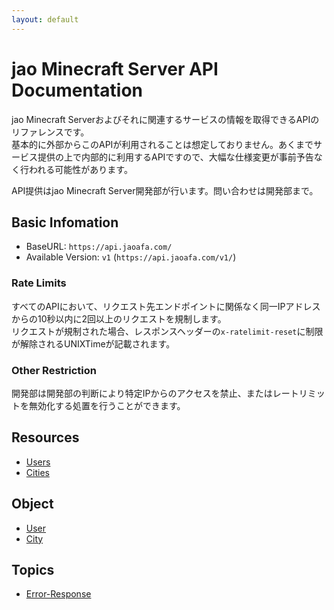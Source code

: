 ```yaml
---
layout: default
---
```


# jao Minecraft Server API Documentation

jao Minecraft Serverおよびそれに関連するサービスの情報を取得できるAPIのリファレンスです。  
基本的に外部からこのAPIが利用されることは想定しておりません。あくまでサービス提供の上で内部的に利用するAPIですので、大幅な仕様変更が事前予告なく行われる可能性があります。

API提供はjao Minecraft Server開発部が行います。問い合わせは開発部まで。

## Basic Infomation

- BaseURL: `https://api.jaoafa.com/`
- Available Version: `v1` (`https://api.jaoafa.com/v1/`)

### Rate Limits

すべてのAPIにおいて、リクエスト先エンドポイントに関係なく同一IPアドレスからの10秒以内に2回以上のリクエストを規制します。  
リクエストが規制された場合、レスポンスヘッダーの`x-ratelimit-reset`に制限が解除されるUNIXTimeが記載されます。

### Other Restriction

開発部は開発部の判断により特定IPからのアクセスを禁止、またはレートリミットを無効化する処置を行うことができます。

## Resources

- [Users](/api-docs/resources/users)
- [Cities](/api-docs/resources/cities)

## Object

- [User](/api-docs/object/user)
- [City](/api-docs/object/city)

## Topics

- [Error-Response](/api-docs/topics/error-response)
